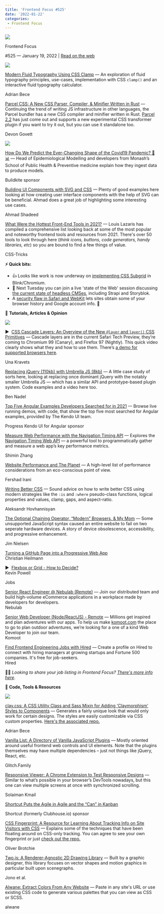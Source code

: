 ```yaml
---
title: 'Frontend Focus #525'
date: '2022-01-22'
categories:
 - Frontend Focus
---
```


[![](https://res.cloudinary.com/cpress/image/upload/v1602675575/hhmdxfk96fnbq3effjk1.png)](https://frontendfoc.us/link/118638/web)

Frontend Focus

#​525 — January 19, 2022 | [Read on the web](https://frontendfoc.us/link/118639/web)

[![](https://res.cloudinary.com/cpress/image/upload/w_1280,e_sharpen:60/v1642600978/xgsmvjzekdjymmomdnpk.png)](https://frontendfoc.us/link/118640/web)

[Modern Fluid Typography Using CSS Clamp](https://frontendfoc.us/link/118640/web "www.smashingmagazine.com") — An exploration of fluid typography principles, use-cases, implementation with CSS `clamp()` and an interactive fluid typography calculator.

Adrian Bece

[Parcel CSS: A New CSS Parser, Compiler, & Minifier Written in Rust](https://frontendfoc.us/link/118641/web "parceljs.org") — Continuing the trend of writing JS infrastructure in other languages, the Parcel bundler has a new CSS compiler and minifier written in Rust. [Parcel 2.2](https://frontendfoc.us/link/118642/web) has just come out and supports a new experimental CSS transformer plugin if you want to try it out, but you can use it standalone too.

Devon Govett

[![](https://copm.s3.amazonaws.com/6a5ac83d.png)](https://frontendfoc.us/link/118643/web)

[How Do We Predict the Ever-Changing Shape of the Covid19 Pandemic? 🦠📊](https://frontendfoc.us/link/118643/web "buildkite.com") — Head of Epidemiological Modelling and developers from Monash’s School of Public Health & Preventive medicine explain how they ingest data to produce models.

Buildkite sponsor

[Building UI Components with SVG and CSS](https://frontendfoc.us/link/118644/web "ishadeed.com") — Plenty of good examples here looking at how creating user interface components with the help of SVG can be beneficial. Ahmad does a great job of highlighting some interesting use cases.

Ahmad Shadeed

[What Were the Hottest Front-End Tools in 2021?](https://frontendfoc.us/link/118671/web "css-tricks.com") — Louis Lazaris has compiled a comprehensive list looking back at some of the most popular and noteworthy frontend tools and resources from 2021. There's over 50 tools to look through here (_think icons, buttons, code generators, handy libraries, etc_) so you are bound to find a few things of value.

CSS-Tricks

**⚡️ Quick bits:**

*   👍 Looks like work is now underway on [implementing CSS Subgrid](https://frontendfoc.us/link/118645/web) in Blink/Chromium.
*   📅 Next Tuesday you can join a live 'state of the Web' session discussing [the current state of headless CMSes,](https://frontendfoc.us/link/118646/web) including Strapi and Storyblok.
*   A [security flaw in Safari and WebKit](https://frontendfoc.us/link/118647/web) lets sites obtain some of your browser history and Google account info. 😬

📙 **Tutorials, Articles & Opinion**

[![](https://res.cloudinary.com/cpress/image/upload/w_1280,e_sharpen:60/v1642601686/kpzn6e3lumywhkemim9y.png)](https://frontendfoc.us/link/118648/web)

▶  [CSS Cascade Layers: An Overview of the New `@layer` and `layer()` CSS Primitives](https://frontendfoc.us/link/118648/web "www.youtube.com") — Cascade layers are in the current Safari Tech Preview, they’re coming to Chromium 99 (Canary), and Firefox 97 (Nightly). This quick video clearly shows what they and how to use them. There’s [a demo for supported browsers here](https://frontendfoc.us/link/118649/web).

Una Kravets

[Replacing jQuery (110kb) with Umbrella JS (8kb)](https://frontendfoc.us/link/118650/web "www.bennadel.com") — A little case study of sorts here, looking at replacing once dominant jQuery with the notably smaller Umbrella JS — which has a similar API and prototype-based plugin system. Code examples and a video here too.

Ben Nadel

[Top Five Angular Examples Developers Searched for in 2021](https://frontendfoc.us/link/118651/web "www.telerik.com") — Browse live running demos, with code, that show the top five most searched for Angular examples, provided by The Kendo UI team.

Progress Kendo UI for Angular sponsor

[Measure Web Performance with the Navigation Timing API](https://frontendfoc.us/link/118652/web "blog.shimin.io") — Explores the [Navigation Timing Web API](https://frontendfoc.us/link/118653/web) — a powerful tool to programmatically gather and measure a web app’s key performance metrics.

Shimin Zhang

[Website Performance and The Planet](https://frontendfoc.us/link/118672/web "blog.webpagetest.org") — A high-level list of performance considerations from an eco-conscious point of view.

Fershad Irani

[Writing Better CSS](https://frontendfoc.us/link/118654/web "www.aleksandrhovhannisyan.com") — Sound advice on how to write better CSS using modern strategies like the `:is` and `:where` pseudo-class functions, logical properties and values, clamp, gaps, and aspect-ratio.

Aleksandr Hovhannisyan

[The Optional Chaining Operator, “Modern” Browsers, & My Mom](https://frontendfoc.us/link/118655/web "blog.jim-nielsen.com") — Some unsupported JavaScript syntax caused an entire website to fail on two seperate hardware devices. A story of device obsolescence, accessibility, and progressive enhancement.

Jim Nielsen

[Turning a GitHub Page into a Progressive Web App](https://frontendfoc.us/link/118656/web)  
Christian Heilmann

▶  [Flexbox or Grid - How to Decide?](https://frontendfoc.us/link/118657/web)  
Kevin Powell

Jobs

[Senior React Engineer @ Nebulab (Remote)](https://frontendfoc.us/link/118658/web) — Join our distributed team and build high-volume eCommerce applications in a workplace made by developers for developers.  
Nebulab

[Senior Web Developer (Node/ReactJS) - Remote](https://frontendfoc.us/link/118659/web) — Millions get inspired and plan adventures with our apps. To help us make [komoot.com](https://frontendfoc.us/link/118660/web) the place to go to plan outdoor adventures, we’re looking for a one of a kind Web Developer to join our team.  
Komoot

[Find Frontend Engineering Jobs with Hired](https://frontendfoc.us/link/118661/web) — Create a profile on Hired to connect with hiring managers at growing startups and Fortune 500 companies. It's free for job-seekers.  
Hired

🧑‍💻 _Looking to share your job listing in Frontend Focus? [There's more info here](https://frontendfoc.us/link/118662/web)_.

🔧 **Code, Tools & Resources**

[![](https://res.cloudinary.com/cpress/image/upload/w_1280,e_sharpen:60/v1642601267/vzjhlo1hvb9mha22w2ja.png)](https://frontendfoc.us/link/118663/web)

[clay.css: A CSS Utility Class and Sass Mixin for Adding 'Claymorphism' Styles to Components](https://frontendfoc.us/link/118663/web "codeadrian.github.io") — Generates a fairly unique look that would only work for certain designs. The styles are easily customizable via CSS custom properties. [Here's the associated repo.](https://frontendfoc.us/link/118664/web)

Adrian Bece

[Vanilla List: A Directory of Vanilla JavaScript Plugins](https://frontendfoc.us/link/118670/web "vanillalist.top") — Mostly oriented around useful frontend web controls and UI elements. Note that the plugins themselves may have multiple dependencies – just not things like jQuery, React, etc.

Glitch.Family

[Responsive Viewer: A Chrome Extension to Test Responsive Designs](https://frontendfoc.us/link/118673/web "chrome.google.com") — Similar to what’s possible in your browser’s DevTools nowadays, but this one can view multiple screens at once with synchronized scrolling.

Solaiman Kmail

[Shortcut Puts the Agile in Agile and the “Can” in Kanban](https://frontendfoc.us/link/118667/web "shortcut.com")

Shortcut (formerly Clubhouse.io) sponsor

[CSS Fingerprint: A Resource for Learning About Tracking Info on Site Visitors with CSS](https://frontendfoc.us/link/118665/web "csstracking.dev") — Explains some of the techniques that have been floating around on CSS-only tracking. You can agree to see your own fingerprint or just [check out the repo.](https://frontendfoc.us/link/118666/web)

Oliver Brotchie

[Two.js: A Renderer-Agnostic 2D Drawing Library](https://frontendfoc.us/link/118668/web "two.js.org") — Built by a graphic designer, this library focuses on vector shapes and motion graphics in particular built upon scenegraphs.

Jono et al.

[Alwane: Extract Colors From Any Website](https://frontendfoc.us/link/118669/web "alwane.io") — Paste in any site's URL or use existing CSS code to generate various palettes that you can view as CSS or SCSS.

alwane